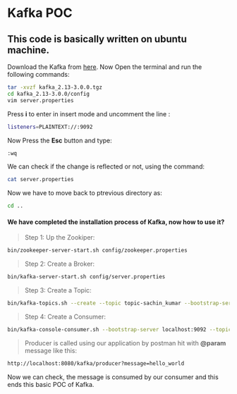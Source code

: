 # Kafka POC
## This code is basically written on ubuntu machine.
Download the Kafka from [here](https://archive.apache.org/dist/kafka/3.0.0/kafka_2.13-3.0.0.tgz).
Now Open the terminal and run the following commands:

```sh
tar -xvzf kafka_2.13-3.0.0.tgz
cd kafka_2.13-3.0.0/config 
vim server.properties 
```
 
Press **i** to enter in insert mode and uncomment the line :  
```sh
listeners=PLAINTEXT://:9092
```
Now Press the **Esc** button and type:
```sh
:wq
```
We can check if the change is reflected or not, using the command: 
```sh
cat server.properties 
```
Now we have to move back to ptrevious directory as: 
```sh
cd ..
```
#### We have completed the installation process of Kafka, now how to use it?
> Step 1: Up the Zookiper: 
```sh
bin/zookeeper-server-start.sh config/zookeeper.properties  
```
> Step 2: Create a Broker: 
```sh
bin/kafka-server-start.sh config/server.properties 
```
> Step 3: Create a Topic: 
```sh
bin/kafka-topics.sh --create --topic topic-sachin_kumar --bootstrap-server localhost:9092 --partitions 3 --replication-factor 1 
```
> Step 4: Create a Consumer: 
```sh
bin/kafka-console-consumer.sh --bootstrap-server localhost:9092 --topic topic-sachin_kumar --from-beginning 
```
> Producer is called using our application by postman hit with **@param** message like this:
```sh
http://localhost:8080/kafka/producer?message=hello_world
```
Now we can check, the message is consumed by our consumer and this ends this basic POC of Kafka.
